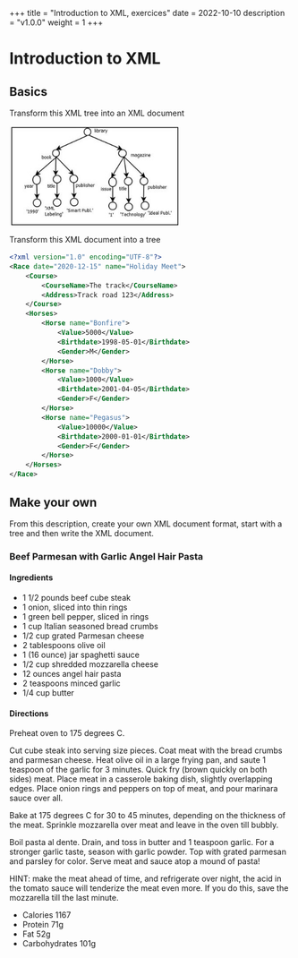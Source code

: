 +++
title = "Introduction to XML, exercices"
date = 2022-10-10
description = "v1.0.0"
weight = 1
+++

# Introduction to XML 

## Basics

Transform this XML tree into an XML document

<img src="/nosql/xmltree.jpg" width="60%" />

Transform this XML document into a tree

```xml
<?xml version="1.0" encoding="UTF-8"?>
<Race date="2020-12-15" name="Holiday Meet">
    <Course>
        <CourseName>The track</CourseName>
        <Address>Track road 123</Address>
    </Course>
    <Horses>
        <Horse name="Bonfire">
            <Value>5000</Value>
            <Birthdate>1998-05-01</Birthdate>
            <Gender>M</Gender>
        </Horse>
        <Horse name="Dobby">
            <Value>1000</Value>
            <Birthdate>2001-04-05</Birthdate>
            <Gender>F</Gender>
        </Horse>
        <Horse name="Pegasus">
            <Value>10000</Value>
            <Birthdate>2000-01-01</Birthdate>
            <Gender>F</Gender>
        </Horse>
    </Horses>
</Race>
```

## Make your own

From this description, create your own XML document format,
start with a tree and then write the XML document.


### Beef Parmesan with Garlic Angel Hair Pasta

#### Ingredients
  
- 1 1/2 pounds beef cube steak
- 1 onion, sliced into thin rings
- 1 green bell pepper, sliced in rings
- 1 cup Italian seasoned bread crumbs
- 1/2 cup grated Parmesan cheese
- 2 tablespoons olive oil
- 1 (16 ounce) jar spaghetti sauce
- 1/2 cup shredded mozzarella cheese
- 12 ounces angel hair pasta
- 2 teaspoons minced garlic
- 1/4 cup butter

#### Directions

Preheat oven to 175 degrees C.
 
Cut cube steak into serving size pieces. Coat meat with the bread crumbs
and parmesan cheese. Heat olive oil in a large frying pan, and saute 1
teaspoon of the garlic for 3 minutes. Quick fry (brown quickly on both sides)
meat. Place meat in a casserole baking dish, slightly overlapping edges.
Place onion rings and peppers on top of meat, and pour marinara sauce
over all.
 
Bake at 175 degrees C for 30 to 45 minutes, depending on
the thickness of the meat. Sprinkle mozzarella over meat and leave in the
oven till bubbly.
 
Boil pasta al dente. Drain, and toss in butter and 1 teaspoon garlic. For a
stronger garlic taste, season with garlic powder. Top with grated parmesan
and parsley for color. Serve meat and sauce atop a mound of pasta! 

HINT:
make the meat ahead of time, and refrigerate over night, the acid in the
tomato sauce will tenderize the meat even more. If you do this, save the
mozzarella till the last minute.

- Calories 1167
- Protein 71g
- Fat 52g
- Carbohydrates 101g

